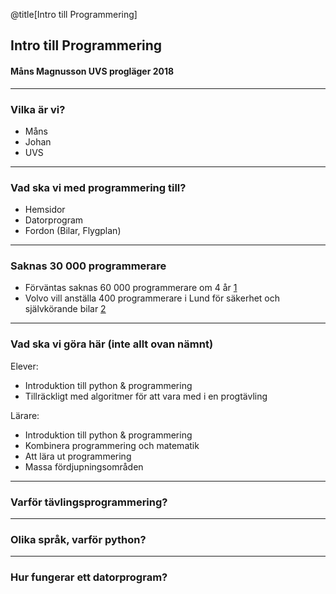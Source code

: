 @title[Intro till Programmering]
## Intro till Programmering
#### Måns Magnusson UVS progläger 2018

---

### Vilka är vi?

- Måns
- Johan
- UVS

---

### Vad ska vi med programmering till?

- Hemsidor
- Datorprogram
- Fordon (Bilar, Flygplan)

---

### Saknas 30 000 programmerare

- Förväntas saknas 60 000 programmerare om 4 år [1](https://www.svt.se/nyheter/lokalt/vasterbotten/brist-pa-30-000-programmerare)
- Volvo vill anställa 400 programmerare i Lund för säkerhet och självkörande bilar [2](https://www.nyteknik.se/ingenjorskarriar/volvo-cars-soker-400-ingenjorer-6780103)

---

### Vad ska vi göra här (inte allt ovan nämnt)

Elever:
- Introduktion till python & programmering
- Tillräckligt med algoritmer för att vara med i en progtävling

Lärare:
- Introduktion till python & programmering
- Kombinera programmering och matematik
- Att lära ut programmering
- Massa fördjupningsområden

--- 

### Varför tävlingsprogrammering?

---

### Olika språk, varför python?

---

### Hur fungerar ett datorprogram?


